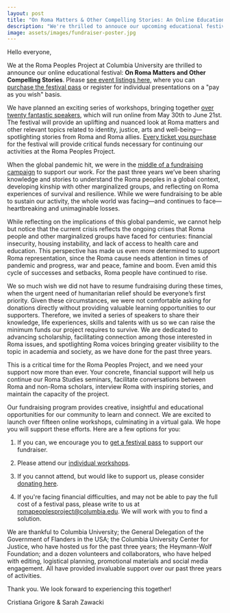 ```yaml
---
layout: post
title: "On Roma Matters & Other Compelling Stories: An Online Educational Festival and Gala"
description: "We're thrilled to annouce our upcoming educational festival, taking place online from May 30th to June 21st."
image: assets/images/fundraiser-poster.jpg
---
```

Hello everyone,
 
We at the Roma Peoples Project at Columbia University are thrilled to announce our online educational festival: **On Roma Matters and Other Compelling Stories**. Please [see event listings here](https://www.eventbrite.com/o/the-roma-peoples-project-at-columbia-university-30313100688), where you can [purchase the festival pass](https://www.eventbrite.com/e/on-roma-matters-other-compelling-stories-festival-pass-tickets-106802928434) or register for individual presentations on a "pay as you wish" basis. 

We have planned an exciting series of workshops, bringing together [over twenty fantastic speakers](https://docs.google.com/document/d/1MzzhcOJMHt3qJbVv8wFWZ4HuvmhDBboxHhsZjRVJLF4/), which will run online from May 30th to June 21st. The festival will provide an uplifting and nuanced look at Roma matters and other relevant topics related to identity, justice, arts and well-being—spotlighting stories from Roma and Roma allies. [Every ticket you purchase](https://www.eventbrite.com/o/the-roma-peoples-project-at-columbia-university-30313100688) for the festival will provide critical funds necessary for continuing our activities at the Roma Peoples Project.
 
When the global pandemic hit, we were in the [middle of a fundraising campaign](https://www.givenow.columbia.edu/?_sa=24469&_sd=384#) to support our work. For the past three years we’ve been sharing knowledge and stories to understand the Roma peoples in a global context, developing kinship with other marginalized groups, and reflecting on Roma experiences of survival and resilience. While we were fundraising to be able to sustain our activity, the whole world was facing—and continues to face—heartbreaking and unimaginable losses. 
 
While reflecting on the implications of this global pandemic, we cannot help but notice that the current crisis reflects the ongoing crises that Roma people and other marginalized groups have faced for centuries: financial insecurity, housing instability, and lack of access to health care and education. This perspective has made us even more determined to support Roma representation, since the Roma cause needs attention in times of pandemic and progress, war and peace, famine and boom. Even amid this cycle of successes and setbacks, Roma people have continued to rise. 
 
We so much wish we did not have to resume fundraising during these times, when the urgent need of humanitarian relief should be everyone’s first priority. Given these circumstances, we were not comfortable asking for donations directly without providing valuable learning opportunities to our supporters. Therefore, we invited a series of speakers to share their knowledge, life experiences, skills and talents with us so we can raise the minimum funds our project requires to survive. We are dedicated to advancing scholarship, facilitating connection among those interested in Roma issues, and spotlighting Roma voices bringing greater visibility to the topic in academia and society, as we have done for the past three years. 
 
This is a critical time for the Roma Peoples Project, and we need your support now more than ever. Your concrete, financial support will help us continue our Roma Studies seminars, facilitate conversations between Roma and non-Roma scholars, interview Roma with inspiring stories, and maintain the capacity of the project.
 
Our fundraising program provides creative, insightful and educational opportunities for our community to learn and connect. We are excited to launch over fifteen online workshops, culminating in a virtual gala. We hope you will support these efforts. Here are a few options for you: 
 
1. If you can, we encourage you to [get a festival pass](https://www.eventbrite.com/e/on-roma-matters-other-compelling-stories-festival-pass-tickets-106802928434) to support our fundraiser.

2. Please attend our [individual workshops](https://www.eventbrite.com/o/the-roma-peoples-project-at-columbia-university-30313100688). 

3. If you cannot attend, but would like to support us, please consider [donating here](https://www.givenow.columbia.edu/?_sa=24469&_sd=384#).

4. If you're facing financial difficulties, and may not be able to pay the full cost of a festival pass, please write to us at romapeoplesproject@columbia.edu. We will work with you to find a solution. 

We are thankful to Columbia University; the General Delegation of the Government of Flanders in the USA; the Columbia University Center for Justice, who have hosted us for the past three years; the Heymann-Wolf Foundation; and a dozen volunteers and collaborators, who have helped with editing, logistical planning, promotional materials and social media engagement. All have provided invaluable support over our past three years of activities. 

Thank you. We look forward to experiencing this together! 
 
Cristiana Grigore & Sarah Zawacki 
